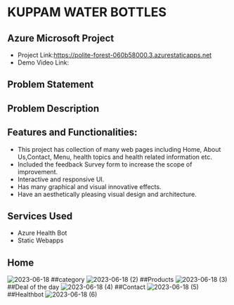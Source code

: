 # KUPPAM WATER BOTTLES
## Azure  Microsoft Project
- Project Link:https://polite-forest-060b58000.3.azurestaticapps.net
- Demo Video Link:
## Problem Statement


## Problem Description



## Features and Functionalities:
- This project has collection of many web pages including Home, About Us,Contact, Menu, health topics and health related information etc.
- Included the feedback Survey form to increase the scope of improvement.
- Interactive and responsive UI.
- Has many graphical and visual innovative effects.
- Have an aesthetically pleasing visual design and architecture.

## Services Used
- Azure Health Bot
- Static Webapps
## Home
![2023-06-18](https://github.com/muyeen2002/kuppamwaterbottles/assets/126650961/128781e5-1678-477b-a3d3-a3812e1a00bd)
##category
![2023-06-18 (2)](https://github.com/muyeen2002/kuppamwaterbottles/assets/126650961/3a57fcb8-58e8-4476-b7f8-061d56ca5575)
##Products
![2023-06-18 (3)](https://github.com/muyeen2002/kuppamwaterbottles/assets/126650961/c69b8574-2703-45f2-9705-57c0af177e80)
##Deal of the day
![2023-06-18 (4)](https://github.com/muyeen2002/kuppamwaterbottles/assets/126650961/dd32e4a8-ab6b-4bc6-8ba5-57237692eebf)
##Contact
![2023-06-18 (5)](https://github.com/muyeen2002/kuppamwaterbottles/assets/126650961/e5dd3c71-8904-401b-b5c5-5553445c3eaf)
##Healthbot
![2023-06-18 (6)](https://github.com/muyeen2002/kuppamwaterbottles/assets/126650961/f79b5577-c00b-419e-92be-01b3b9366119)
